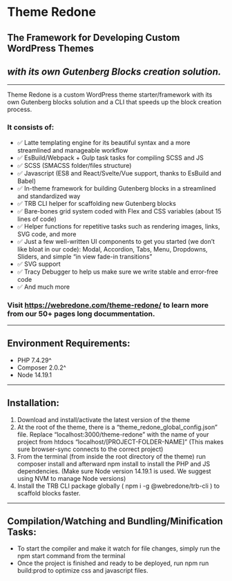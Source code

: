 # **Theme Redone**

## **The Framework for Developing Custom WordPress Themes**

## _with its own Gutenberg Blocks creation solution._

---

Theme Redone is a custom WordPress theme starter/framework with its own Gutenberg blocks solution and a CLI that speeds up the block creation process.

### It consists of:

- ✅ Latte templating engine for its beautiful syntax and a more streamlined and manageable workflow
- ✅ EsBuild/Webpack + Gulp task tasks for compiling SCSS and JS
- ✅ SCSS (SMACSS folder/files structure)
- ✅ Javascript (ES8 and React/Svelte/Vue support, thanks to EsBuild and Babel)
- ✅ In-theme framework for building Gutenberg blocks in a streamlined and standardized way
- ✅ TRB CLI helper for scaffolding new Gutenberg blocks
- ✅ Bare-bones grid system coded with Flex and CSS variables (about 15 lines of code)
- ✅ Helper functions for repetitive tasks such as rendering images, links, SVG code, and more
- ✅ Just a few well-written UI components to get you started (we don’t like bloat in our code): Modal, Accordion, Tabs, Menu, Dropdowns, Sliders, and simple “in view fade-in transitions”
- ✅ SVG support
- ✅ Tracy Debugger to help us make sure we write stable and error-free code
- ✅ And much more

### Visit https://webredone.com/theme-redone/ to learn more from our 50+ pages long docummentation.

---

## **Environment Requirements:**

- PHP 7.4.29^
- Composer 2.0.2^
- Node 14.19.1

---

## **Installation:**

1. Download and install/activate the latest version of the theme
2. At the root of the theme, there is a “theme_redone_global_config.json” file. Replace “localhost:3000/theme-redone” with the name of your project from htdocs “localhost/[PROJECT-FOLDER-NAME]” (This makes sure browser-sync connects to the correct project)
3. From the terminal (from inside the root directory of the theme) run composer install and afterward npm install to install the PHP and JS dependencies. (Make sure Node version 14.19.1 is used. We suggest using NVM to manage Node versions)
4. Install the TRB CLI package globally ( npm i -g @webredone/trb-cli ) to scaffold blocks faster.

---

## **Compilation/Watching and Bundling/Minification Tasks:**

- To start the compiler and make it watch for file changes, simply run the npm start command from the terminal
- Once the project is finished and ready to be deployed, run npm run build:prod to optimize css and javascript files.
